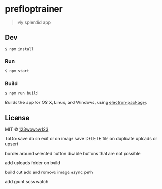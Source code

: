 # prefloptrainer

> My splendid app


## Dev

```
$ npm install
```

### Run

```
$ npm start
```

### Build

```
$ npm run build
```

Builds the app for OS X, Linux, and Windows, using [electron-packager](https://github.com/electron-userland/electron-packager).


## License

MIT © [123wowow123](http://n/A)


ToDo:
save db on exit or on image save
DELETE file on duplicate uploads or upsert

border around selected button
disable buttons that are not possible

add uploads folder on build

build out add and remove image async path

add grunt scss watch
